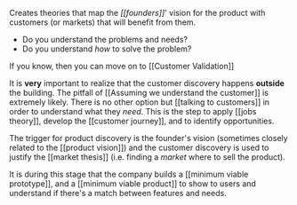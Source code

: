 Creates theories that map the *[[founders]]*' vision for the product with customers (or markets) that will benefit from them. 

- Do you understand the problems and needs?
- Do you understand *how* to solve the problem? 

If you know, then you can move on to [[Customer Validation]]

It is **very** important to realize that the customer discovery happens **outside** the building. The pitfall of [[Assuming we understand the customer]] is extremely likely. There is no other option but [[talking to customers]] in order to understand what they *need*. This is the step to apply [[jobs theory]], develop the [[customer journey]], and to identify opportunities. 

The trigger for product discovery is the founder's vision (sometimes closely related to the [[product vision]]) and the customer discovery is used to justify the [[market thesis]] (i.e. finding a *market* where to sell the product). 

It is during this stage that the company builds a [[minimum viable prototype]], and a [[minimum viable product]] to show to users and understand if there's a match between features and needs. 